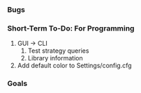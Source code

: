﻿### Bugs


### Short-Term To-Do: For Programming
1) GUI -> CLI
   1) Test strategy queries   
   3) Library information
2) Add default color to Settings/config.cfg


### Goals
